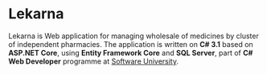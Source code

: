 Lekarna
===========

Lekarna is Web application for managing wholesale of medicines by cluster of independent pharmacies. The application is  written on **C# 3.1** based on **ASP.NET Core**, using **Entity Framework Core** and **SQL Server**, part of **C# Web Developer** programme at <a href="https://platform.softuni.bg/">Software University</a>.<br>

